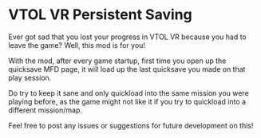 # VTOL VR Persistent Saving

Ever got sad that you lost your progress in VTOL VR because you had to leave the game? Well, this mod is for you!

With the mod, after every game startup, first time you open up the quicksave MFD page, it will load up the last quicksave you made on that play session.

Do try to keep it sane and only quickload into the same mission you were playing before, as the game might not like it if you try to quickload into a different mission/map.

Feel free to post any issues or suggestions for future development on this!